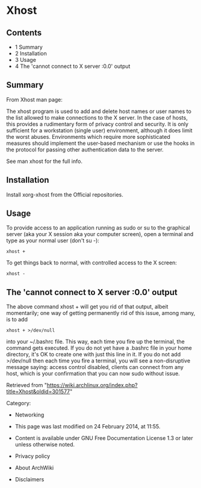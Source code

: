 Xhost
=====

Contents
--------

-   1 Summary
-   2 Installation
-   3 Usage
-   4 The 'cannot connect to X server :0.0' output

Summary
-------

From Xhost man page:

The xhost program is used to add and delete host names or user names to
the list allowed to make connections to the X server. In the case of
hosts, this provides a rudimentary form of privacy control and security.
It is only sufficient for a workstation (single user) environment,
although it does limit the worst abuses. Environments which require more
sophisticated measures should implement the user-based mechanism or use
the hooks in the protocol for passing other authentication data to the
server.

See man xhost for the full info.

Installation
------------

Install xorg-xhost from the Official repositories.

Usage
-----

To provide access to an application running as sudo or su to the
graphical server (aka your X session aka your computer screen), open a
terminal and type as your normal user (don't su -):

    xhost +

To get things back to normal, with controlled access to the X screen:

    xhost -

The 'cannot connect to X server :0.0' output
--------------------------------------------

The above command xhost + will get you rid of that output, albeit
momentarily; one way of getting permanently rid of this issue, among
many, is to add

    xhost + >/dev/null

into your ~/.bashrc file. This way, each time you fire up the terminal,
the command gets executed. If you do not yet have a .bashrc file in your
home directory, it's OK to create one with just this line in it. If you
do not add >/dev/null then each time you fire a terminal, you will see a
non-disruptive message saying: access control disabled, clients can
connect from any host, which is your confirmation that you can now sudo
<your soft> without issue.

Retrieved from
"https://wiki.archlinux.org/index.php?title=Xhost&oldid=301577"

Category:

-   Networking

-   This page was last modified on 24 February 2014, at 11:55.
-   Content is available under GNU Free Documentation License 1.3 or
    later unless otherwise noted.
-   Privacy policy
-   About ArchWiki
-   Disclaimers
